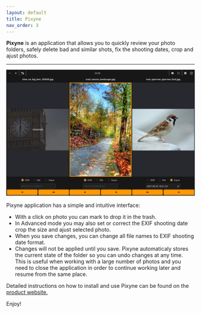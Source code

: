 ```yaml
---
layout: default
title: Pixyne
nav_order: 3
---
```


__Pixyne__ is an application that allows you to quickly review your photo folders, safely delete bad and similar shots, fix the shooting dates, crop and ajust photos.

---
![image](pixyneapp1.png)

Pixyne application has a simple and intuitive interface:   
* With a click on photo you can mark to drop it in the trash.
* In Advanced mode you may also set or correct the EXIF shooting date crop the size and ajust selected photo.
* When you save changes, you can change all file names to EXIF shooting date format.  
* Changes will not be applied until you save. Pixyne automaticaly stores the current state of the folder so you can undo changes at any time. This is useful when working with a large number of photos and you need to close the application in order to continue working later and resume from the same place.   

Detailed instructions on how to install and use Pixyne can be found on the [product website.](https://vinser.github.io/pixyne/)

Enjoy!  
